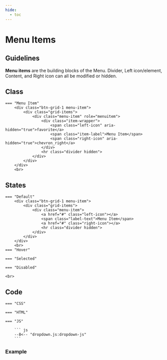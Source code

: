 ```yaml
---
hide:
  - toc
---
```


# **Menu Items**
## Guidelines
**Menu items** are the building blocks of the Menu. Divider, Left icon/element, Content, and Right icon
can all be modified or hidden.
## Class
    === "Menu Item"
        <div class="btn-grid-1 menu-item">
            <div class="grid-items">
                <div class="menu-item" role="menuitem">
                    <div class="item-wrapper">
                        <span class="left-icon" aria-hidden="true">favorite</a>
                        <span class="item-label">Menu Item</span>
                        <span class="right-icon" aria-hidden="true">chevron_right</a>
                    </div>
                    <hr class="divider hidden">
                </div>
            </div>
        </div>
        <br>
## States
    === "Default"
        <div class="btn-grid-1 menu-item">
            <div class="grid-items">
                <div class="menu-item">
                    <a href="#" class="left-icon"></a>
                    <span class="label-text">Menu Item</span>
                    <a href="#" class="right-icon"></a>
                    <hr class="divider hidden">
                </div>
            </div>
        </div>
        <br>
    === "Hover"
        
    === "Selected"

    === "Disabled"

    <br>
## Code
    === "CSS"

    === "HTML"

    === "JS"

        ``` js
        --8<-- "dropdown.js:dropdown-js"
        ```

### Example